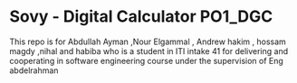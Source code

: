 # Sovy - Digital Calculator PO1_DGC
This repo is for Abdullah Ayman ,Nour Elgammal , Andrew hakim , hossam magdy ,nihal and habiba who is a student in ITI intake 41 for delivering and cooperating in software engineering course under the supervision of Eng abdelrahman 
